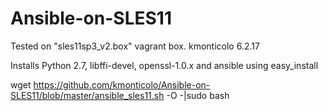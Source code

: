 # Ansible-on-SLES11

 Tested on "sles11sp3_v2.box" vagrant box.
 kmonticolo 6.2.17
 
 Installs Python 2.7, libffi-devel, openssl-1.0.x and ansible using easy_install
 
 wget  https://github.com/kmonticolo/Ansible-on-SLES11/blob/master/ansible_sles11.sh -O -|sudo bash
 
 
